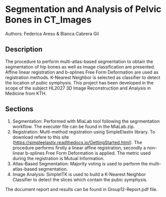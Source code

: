 # Segmentation and Analysis of Pelvic Bones in CT_Images

Authors: Federica Aresu & Blanca Cabrera Gil

## Description

The procedure to perform multi-atlas-based segmentation to obtain the segmentation of hip bones as well as image classification are presented. Affine linear registration and b-splines Free Form Deformation are used as registration methods. K-Nearest Neighbor is selected as classifier to detect the location of pubic symphysis.
This project has been developed in the scope of the subject HL2027 3D Image Reconstruction and Analysis in Medicine from KTH.

## Sections

1. Segmentation: Performed with MiaLab tool following the segrmentation workflow. The executer file can be found in the MiaLab.zip.
2. Registration: Multi-method registration using SimpleElastix library. To download refere to this site (https://simpleelastix.readthedocs.io/GettingStarted.html). The procedure performs firstly a linear affine registration, secondly a non-linear b-splines Free Form Deformation is applied. The metric used during the registration is Mutual Information.
3. Atlas-Based Segmentation: Majority voting is used to perform the multi-atlas-based segmentation.
4. Image Analysis: SimpleITK is used to build a K-Nearest Neighbor Classifier to detect the slices which contain the pubic symphysis.


The document report and results can be found in Group12-Report.pdf file.
